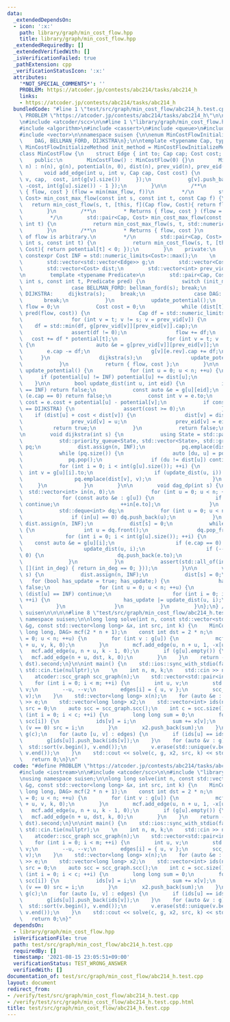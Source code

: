 ```yaml
---
data:
  _extendedDependsOn:
  - icon: ':x:'
    path: library/graph/min_cost_flow.hpp
    title: library/graph/min_cost_flow.hpp
  _extendedRequiredBy: []
  _extendedVerifiedWith: []
  _isVerificationFailed: true
  _pathExtension: cpp
  _verificationStatusIcon: ':x:'
  attributes:
    '*NOT_SPECIAL_COMMENTS*': ''
    PROBLEM: https://atcoder.jp/contests/abc214/tasks/abc214_h
    links:
    - https://atcoder.jp/contests/abc214/tasks/abc214_h
  bundledCode: "#line 1 \"test/src/graph/min_cost_flow/abc214_h.test.cpp\"\n#define\
    \ PROBLEM \"https://atcoder.jp/contests/abc214/tasks/abc214_h\"\n\n#include <iostream>\n\
    \n#include <atcoder/scc>\n\n#line 1 \"library/graph/min_cost_flow.hpp\"\n\n\n\n\
    #include <algorithm>\n#include <cassert>\n#include <queue>\n#include <limits>\n\
    #include <vector>\n\nnamespace suisen {\n\nenum MinCostFlowInitializeMethod {\n\
    \    DAG, BELLMAN_FORD, DIJKSTRA\n};\n\ntemplate <typename Cap, typename Cost,\
    \ MinCostFlowInitializeMethod init_method = MinCostFlowInitializeMethod::BELLMAN_FORD>\n\
    class MinCostFlow {\n    struct Edge { int to; Cap cap; Cost cost; int rev; };\n\
    \    public:\n        MinCostFlow() : MinCostFlow(0) {}\n        MinCostFlow(int\
    \ n) : n(n), g(n), potential(n, 0), dist(n), prev_vid(n), prev_eid(n) {}\n\n \
    \       void add_edge(int u, int v, Cap cap, Cost cost) {\n            g[u].push_back({\
    \ v, cap,  cost, int(g[v].size())     });\n            g[v].push_back({ u,   0,\
    \ -cost, int(g[u].size()) - 1 });\n        }\n\n        /**\n         * Returns\
    \ { flow, cost } (flow = min(max_flow, f))\n         */\n        std::pair<Cap,\
    \ Cost> min_cost_max_flow(const int s, const int t, const Cap f) {\n         \
    \   return min_cost_flow(s, t, [this, f](Cap flow, Cost){ return flow < f; });\n\
    \        }\n        /**\n         * Returns { flow, cost } (flow = max_flow)\n\
    \         */\n        std::pair<Cap, Cost> min_cost_max_flow(const int s, const\
    \ int t) {\n            return min_cost_max_flow(s, t, std::numeric_limits<Cap>::max());\n\
    \        }\n        /**\n         * Returns { flow, cost }\n         * amount\
    \ of flow is arbitrary.\n         */\n        std::pair<Cap, Cost> min_cost_flow(const\
    \ int s, const int t) {\n            return min_cost_flow(s, t, [this, t](Cap,\
    \ Cost){ return potential[t] < 0; });\n        }\n    private:\n        static\
    \ constexpr Cost INF = std::numeric_limits<Cost>::max();\n    \n        int n;\n\
    \        std::vector<std::vector<Edge>> g;\n        std::vector<Cost> potential;\n\
    \        std::vector<Cost> dist;\n        std::vector<int> prev_vid, prev_eid;\n\
    \n        template <typename Predicate>\n        std::pair<Cap, Cost> min_cost_flow(const\
    \ int s, const int t, Predicate pred) {\n            switch (init_method) {\n\
    \                case BELLMAN_FORD: bellman_ford(s); break;\n                case\
    \ DIJKSTRA:     dijkstra(s);     break;\n                case DAG:          dag_dp(s);\
    \       break;\n            }\n            update_potential();\n            Cap\
    \ flow = 0;\n            Cost cost = 0;\n            while (dist[t] != INF and\
    \ pred(flow, cost)) {\n                Cap df = std::numeric_limits<Cap>::max();\n\
    \                for (int v = t; v != s; v = prev_vid[v]) {\n                \
    \    df = std::min(df, g[prev_vid[v]][prev_eid[v]].cap);\n                }\n\
    \                assert(df != 0);\n                flow += df;\n             \
    \   cost += df * potential[t];\n                for (int v = t; v != s; v = prev_vid[v])\
    \ {\n                    auto &e = g[prev_vid[v]][prev_eid[v]];\n            \
    \        e.cap -= df;\n                    g[v][e.rev].cap += df;\n          \
    \      }\n                dijkstra(s);\n                update_potential();\n\
    \            }\n            return { flow, cost };\n        }\n\n        void\
    \ update_potential() {\n            for (int u = 0; u < n; ++u) {\n          \
    \      if (potential[u] != INF) potential[u] += dist[u];\n            }\n    \
    \    }\n\n        bool update_dist(int u, int eid) {\n            if (dist[u]\
    \ == INF) return false;\n            const auto &e = g[u][eid];\n            if\
    \ (e.cap == 0) return false;\n            const int v = e.to;\n            Cost\
    \ cost = e.cost + potential[u] - potential[v];\n            if constexpr (init_method\
    \ == DIJKSTRA) {\n                assert(cost >= 0);\n            }\n        \
    \    if (dist[u] + cost < dist[v]) {\n                dist[v] = dist[u] + cost;\n\
    \                prev_vid[v] = u;\n                prev_eid[v] = eid;\n      \
    \          return true;\n            }\n            return false;\n        }\n\
    \n        void dijkstra(int s) {\n            using State = std::pair<Cost, int>;\n\
    \            std::priority_queue<State, std::vector<State>, std::greater<State>>\
    \ pq;\n            dist.assign(n, INF);\n            pq.emplace(dist[s] = 0, s);\n\
    \            while (pq.size()) {\n                auto [du, u] = pq.top();\n \
    \               pq.pop();\n                if (du != dist[u]) continue;\n    \
    \            for (int i = 0; i < int(g[u].size()); ++i) {\n                  \
    \  int v = g[u][i].to;\n                    if (update_dist(u, i)) {\n       \
    \                 pq.emplace(dist[v], v);\n                    }\n           \
    \     }\n            }\n        }\n\n        void dag_dp(int s) {\n          \
    \  std::vector<int> in(n, 0);\n            for (int u = 0; u < n; ++u) {\n   \
    \             for (const auto &e : g[u]) {\n                    if (e.cap == 0)\
    \ continue;\n                    ++in[e.to];\n                }\n            }\n\
    \            std::deque<int> dq;\n            for (int u = 0; u < n; ++u) {\n\
    \                if (in[u] == 0) dq.push_back(u);\n            }\n           \
    \ dist.assign(n, INF);\n            dist[s] = 0;\n            while (dq.size())\
    \ {\n                int u = dq.front();\n                dq.pop_front();\n  \
    \              for (int i = 0; i < int(g[u].size()); ++i) {\n                \
    \    const auto &e = g[u][i];\n                    if (e.cap == 0) continue;\n\
    \                    update_dist(u, i);\n                    if (--in[e.to] ==\
    \ 0) {\n                        dq.push_back(e.to);\n                    }\n \
    \               }\n            }\n            assert(std::all_of(in.begin(), in.end(),\
    \ [](int in_deg) { return in_deg == 0; }));\n        }\n\n        void bellman_ford(int\
    \ s) {\n            dist.assign(n, INF);\n            dist[s] = 0;\n         \
    \   for (bool has_update = true; has_update;) {\n                has_update =\
    \ false;\n                for (int u = 0; u < n; ++u) {\n                    if\
    \ (dist[u] == INF) continue;\n                    for (int i = 0; i < int(g[u].size());\
    \ ++i) {\n                        has_update |= update_dist(u, i);\n         \
    \           }\n                }\n            }\n        }\n};\n} // namespace\
    \ suisen\n\n\n\n#line 8 \"test/src/graph/min_cost_flow/abc214_h.test.cpp\"\nusing\
    \ namespace suisen;\n\nlong long solve(int n, const std::vector<std::vector<int>>\
    \ &g, const std::vector<long long> &x, int src, int k) {\n    MinCostFlow<int,\
    \ long long, DAG> mcf(2 * n + 1);\n    const int dst = 2 * n;\n    for (int u\
    \ = 0; u < n; ++u) {\n        for (int v : g[u]) {\n            mcf.add_edge(n\
    \ + u, v, k, 0);\n        }\n        mcf.add_edge(u, n + u, 1, -x[u]);\n     \
    \   mcf.add_edge(u, n + u, k - 1, 0);\n        if (g[u].empty()) {\n         \
    \   mcf.add_edge(n + u, dst, k, 0);\n        }\n    }\n    return -mcf.min_cost_max_flow(src,\
    \ dst).second;\n}\n\nint main() {\n    std::ios::sync_with_stdio(false);\n   \
    \ std::cin.tie(nullptr);\n    \n    int n, m, k;\n    std::cin >> n >> m >> k;\n\
    \    atcoder::scc_graph scc_graph(n);\n    std::vector<std::pair<int, int>> edges(m);\n\
    \    for (int i = 0; i < m; ++i) {\n        int u, v;\n        std::cin >> u >>\
    \ v;\n        --u, --v;\n        edges[i] = { u, v };\n        scc_graph.add_edge(u,\
    \ v);\n    }\n    std::vector<long long> x(n);\n    for (auto &e : x) std::cin\
    \ >> e;\n    std::vector<long long> x2;\n    std::vector<int> ids(n);\n    int\
    \ src = 0;\n    auto scc = scc_graph.scc();\n    int c = scc.size();\n    for\
    \ (int i = 0; i < c; ++i) {\n        long long sum = 0;\n        for (int v :\
    \ scc[i]) {\n            ids[v] = i;\n            sum += x[v];\n            if\
    \ (v == 0) src = i;\n        }\n        x2.push_back(sum);\n    }\n    std::vector<std::vector<int>>\
    \ g(c);\n    for (auto [u, v] : edges) {\n        if (ids[u] == ids[v]) continue;\n\
    \        g[ids[u]].push_back(ids[v]);\n    }\n    for (auto &v : g) {\n      \
    \  std::sort(v.begin(), v.end());\n        v.erase(std::unique(v.begin(), v.end()),\
    \ v.end());\n    }\n    std::cout << solve(c, g, x2, src, k) << std::endl;\n \
    \   return 0;\n}\n"
  code: "#define PROBLEM \"https://atcoder.jp/contests/abc214/tasks/abc214_h\"\n\n\
    #include <iostream>\n\n#include <atcoder/scc>\n\n#include \"library/graph/min_cost_flow.hpp\"\
    \nusing namespace suisen;\n\nlong long solve(int n, const std::vector<std::vector<int>>\
    \ &g, const std::vector<long long> &x, int src, int k) {\n    MinCostFlow<int,\
    \ long long, DAG> mcf(2 * n + 1);\n    const int dst = 2 * n;\n    for (int u\
    \ = 0; u < n; ++u) {\n        for (int v : g[u]) {\n            mcf.add_edge(n\
    \ + u, v, k, 0);\n        }\n        mcf.add_edge(u, n + u, 1, -x[u]);\n     \
    \   mcf.add_edge(u, n + u, k - 1, 0);\n        if (g[u].empty()) {\n         \
    \   mcf.add_edge(n + u, dst, k, 0);\n        }\n    }\n    return -mcf.min_cost_max_flow(src,\
    \ dst).second;\n}\n\nint main() {\n    std::ios::sync_with_stdio(false);\n   \
    \ std::cin.tie(nullptr);\n    \n    int n, m, k;\n    std::cin >> n >> m >> k;\n\
    \    atcoder::scc_graph scc_graph(n);\n    std::vector<std::pair<int, int>> edges(m);\n\
    \    for (int i = 0; i < m; ++i) {\n        int u, v;\n        std::cin >> u >>\
    \ v;\n        --u, --v;\n        edges[i] = { u, v };\n        scc_graph.add_edge(u,\
    \ v);\n    }\n    std::vector<long long> x(n);\n    for (auto &e : x) std::cin\
    \ >> e;\n    std::vector<long long> x2;\n    std::vector<int> ids(n);\n    int\
    \ src = 0;\n    auto scc = scc_graph.scc();\n    int c = scc.size();\n    for\
    \ (int i = 0; i < c; ++i) {\n        long long sum = 0;\n        for (int v :\
    \ scc[i]) {\n            ids[v] = i;\n            sum += x[v];\n            if\
    \ (v == 0) src = i;\n        }\n        x2.push_back(sum);\n    }\n    std::vector<std::vector<int>>\
    \ g(c);\n    for (auto [u, v] : edges) {\n        if (ids[u] == ids[v]) continue;\n\
    \        g[ids[u]].push_back(ids[v]);\n    }\n    for (auto &v : g) {\n      \
    \  std::sort(v.begin(), v.end());\n        v.erase(std::unique(v.begin(), v.end()),\
    \ v.end());\n    }\n    std::cout << solve(c, g, x2, src, k) << std::endl;\n \
    \   return 0;\n}"
  dependsOn:
  - library/graph/min_cost_flow.hpp
  isVerificationFile: true
  path: test/src/graph/min_cost_flow/abc214_h.test.cpp
  requiredBy: []
  timestamp: '2021-08-15 23:05:51+09:00'
  verificationStatus: TEST_WRONG_ANSWER
  verifiedWith: []
documentation_of: test/src/graph/min_cost_flow/abc214_h.test.cpp
layout: document
redirect_from:
- /verify/test/src/graph/min_cost_flow/abc214_h.test.cpp
- /verify/test/src/graph/min_cost_flow/abc214_h.test.cpp.html
title: test/src/graph/min_cost_flow/abc214_h.test.cpp
---
```

